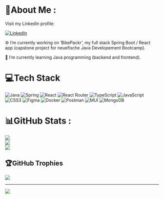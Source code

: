 # 💫About Me :

Visit my LinkedIn profile:

[![LinkedIn](https://img.shields.io/badge/LinkedIn-%230077B5.svg?logo=linkedin&logoColor=white)](https://linkedin.com/in/helen-rendich)

⚙️ I’m currently working on ‘BikePackr’, my full stack Spring Boot / React app
(capstone project for neuefische Java Developement Bootcamp).

🌱 I’m currently learning Java programming (backend and frontend).





# 💻Tech Stack
![Java](https://img.shields.io/badge/java-%23ED8B00.svg?style=flat&logo=java&logoColor=white) ![Spring](https://img.shields.io/badge/spring-%236DB33F.svg?style=flat&logo=spring&logoColor=white) ![React](https://img.shields.io/badge/react-%2320232a.svg?style=flat&logo=react&logoColor=%2361DAFB) ![React Router](https://img.shields.io/badge/React_Router-CA4245?style=flat&logo=react-router&logoColor=white) ![TypeScript](https://img.shields.io/badge/typescript-%23007ACC.svg?style=flat&logo=typescript&logoColor=white) ![JavaScript](https://img.shields.io/badge/javascript-%23323330.svg?style=flat&logo=javascript&logoColor=%23F7DF1E) ![CSS3](https://img.shields.io/badge/css3-%231572B6.svg?style=flat&logo=css3&logoColor=white) ![Figma](https://img.shields.io/badge/figma-%23F24E1E.svg?style=flat&logo=figma&logoColor=white) ![Docker](https://img.shields.io/badge/docker-%230db7ed.svg?style=flat&logo=docker&logoColor=white) ![Postman](https://img.shields.io/badge/Postman-FF6C37?style=flat&logo=postman&logoColor=white) ![MUI](https://img.shields.io/badge/MUI-%230081CB.svg?style=flat&logo=material-ui&logoColor=white) ![MongoDB](https://img.shields.io/badge/MongoDB-%234ea94b.svg?style=flat&logo=mongodb&logoColor=white)
# 📊GitHub Stats :
![](https://github-readme-stats.vercel.app/api?username=helenrendich&theme=dracula&hide_border=true&include_all_commits=false&count_private=false)<br/>
![](https://github-readme-streak-stats.herokuapp.com/?user=helenrendich&theme=dracula&hide_border=true)<br/>
![](https://github-readme-stats.vercel.app/api/top-langs/?username=helenrendich&theme=dracula&hide_border=true&include_all_commits=false&count_private=false&layout=compact)

## 🏆GitHub Trophies
![](https://github-trophies.vercel.app/?username=helenrendich&theme=oldie&no-frame=false&no-bg=false&margin-w=4)

---
[![](https://visitcount.itsvg.in/api?id=helenrendich&icon=4&color=6)](https://visitcount.itsvg.in)


